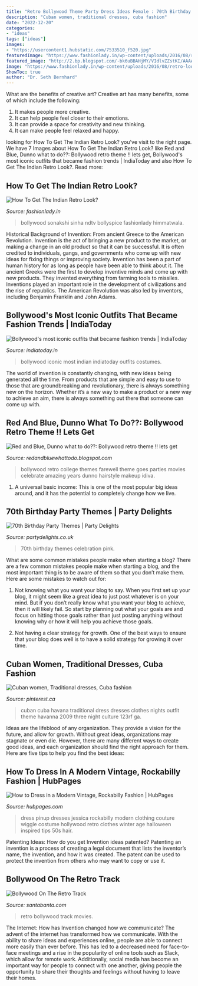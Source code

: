 ```yaml
---
title: "Retro Bollywood Theme Party Dress Ideas Female : 70th Birthday Themes Celebration Pink"
description: "Cuban women, traditional dresses, cuba fashion"
date: "2022-12-20"
categories:
- "ideas"
tags: ["ideas"]
images:
- "https://usercontent1.hubstatic.com/7533510_f520.jpg"
featuredImage: "https://www.fashionlady.in/wp-content/uploads/2016/08/retro-look.jpg"
featured_image: "http://2.bp.blogspot.com/-bk6uBBAHjMY/VIdlvZZstKI/AAAAAAAAAJM/4ckizfwm54g/s1600/bollywood_goes_retro.jpg"
image: "https://www.fashionlady.in/wp-content/uploads/2016/08/retro-look.jpg"
ShowToc: true
author: "Dr. Seth Bernhard"
---
```



What are the benefits of creative art?
Creative art has many benefits, some of which include the following: 
1. It makes people more creative.
2. It can help people feel closer to their emotions.
3. It can provide a space for creativity and new thinking.
4. It can make people feel relaxed and happy.

	

		
looking for How To Get The Indian Retro Look? you've visit to the right page. We have 7 Images about How To Get The Indian Retro Look? like Red and Blue, Dunno what to do??: Bollywood retro theme !! lets get, Bollywood&#039;s most iconic outfits that became fashion trends | IndiaToday and also How To Get The Indian Retro Look?. Read more:
		
    
## How To Get The Indian Retro Look?

<img loading=lazy src="https://www.fashionlady.in/wp-content/uploads/2016/08/retro-look.jpg" onerror="this.onerror=null;this.src='https://tse3.mm.bing.net/th?id=OIP.CPqjmJ-5vjHNIGpaG8s-ugHaE0&amp;pid=15.1';" alt="How To Get The Indian Retro Look?">

_Source: fashionlady.in_

>bollywood sonakshi sinha ndtv bollyspice fashionlady himmatwala. 

	

Historical Background of Invention: From ancient Greece to the American Revolution.
Invention is the act of bringing a new product to the market, or making a change in an old product so that it can be successful. It is often credited to individuals, gangs, and governments who come up with new ideas for fixing things or improving society. Invention has been a part of human history for as long as people have been able to think about it. The ancient Greeks were the first to develop inventive minds and come up with new products. They invented everything from farming tools to missiles. Inventions played an important role in the development of civilizations and the rise of republics. The American Revolution was also led by inventors, including Benjamin Franklin and John Adams.

    
## Bollywood&#039;s Most Iconic Outfits That Became Fashion Trends | IndiaToday

<img loading=lazy src="https://akm-img-a-in.tosshub.com/indiatoday/images/photogallery/201206/collageforthumb_660_042813044518.jpg" onerror="this.onerror=null;this.src='https://tse3.mm.bing.net/th?id=OIP.CzEucbdLc7a2m-ii0ETGBAHaFn&amp;pid=15.1';" alt="Bollywood&#039;s most iconic outfits that became fashion trends | IndiaToday">

_Source: indiatoday.in_

>bollywood iconic most indian indiatoday outfits costumes. 

	

The world of invention is constantly changing, with new ideas being generated all the time. From products that are simple and easy to use to those that are groundbreaking and revolutionary, there is always something new on the horizon. Whether it’s a new way to make a product or a new way to achieve an aim, there is always something out there that someone can come up with.

    
## Red And Blue, Dunno What To Do??: Bollywood Retro Theme !! Lets Get

<img loading=lazy src="http://2.bp.blogspot.com/-bk6uBBAHjMY/VIdlvZZstKI/AAAAAAAAAJM/4ckizfwm54g/s1600/bollywood_goes_retro.jpg" onerror="this.onerror=null;this.src='https://tse2.mm.bing.net/th?id=OIP.uzoh8PNJBDReRdMafUgqYQHaFj&amp;pid=15.1';" alt="Red and Blue, Dunno what to do??: Bollywood retro theme !! lets get">

_Source: redandbluewhattodo.blogspot.com_

>bollywood retro college themes farewell theme goes parties movies celebrate amazing years dunno hairstyle makeup idiva. 

	

1. A universal basic income: This is one of the most popular big ideas around, and it has the potential to completely change how we live.

    
## 70th Birthday Party Themes | Party Delights

<img loading=lazy src="https://images.partydelights.co.uk/images/links/70-pink-celebration-link_l2.jpg" onerror="this.onerror=null;this.src='https://tse2.mm.bing.net/th?id=OIP.eRizl1Xx6bhaSKXj0LzsxwAAAA&amp;pid=15.1';" alt="70th Birthday Party Themes | Party Delights">

_Source: partydelights.co.uk_

>70th birthday themes celebration pink. 

	

What are some common mistakes people make when starting a blog?
There are a few common mistakes people make when starting a blog, and the most important thing is to be aware of them so that you don’t make them. Here are some mistakes to watch out for:
1. Not knowing what you want your blog to say. When you first set up your blog, it might seem like a great idea to just post whatever is on your mind. But if you don’t really know what you want your blog to achieve, then it will likely fail. So start by planning out what your goals are and focus on hitting those goals rather than just posting anything without knowing why or how it will help you achieve those goals.

2. Not having a clear strategy for growth. One of the best ways to ensure that your blog does well is to have a solid strategy for growing it over time.

    
## Cuban Women, Traditional Dresses, Cuba Fashion

<img loading=lazy src="https://i.pinimg.com/originals/97/25/03/9725035f6817338abd829fd941172925.jpg" onerror="this.onerror=null;this.src='https://tse2.mm.bing.net/th?id=OIP.W_JrRkBb1X1ZLDq4cUt2QQHaLI&amp;pid=15.1';" alt="Cuban women, Traditional dresses, Cuba fashion">

_Source: pinterest.ca_

>cuban cuba havana traditional dress dresses clothes nights outfit theme havanna 2009 three night culture 123rf ga. 

	

Ideas are the lifeblood of any organization. They provide a vision for the future, and allow for growth. Without great ideas, organizations may stagnate or even die. However, there are many different ways to create good ideas, and each organization should find the right approach for them. Here are five tips to help you find the best ideas:

    
## How To Dress In A Modern Vintage, Rockabilly Fashion | HubPages

<img loading=lazy src="https://usercontent1.hubstatic.com/7533510_f520.jpg" onerror="this.onerror=null;this.src='https://tse2.mm.bing.net/th?id=OIP.H_Ih-DCyiwmNuDsZS9J_wwHaLo&amp;pid=15.1';" alt="How to Dress in a Modern Vintage, Rockabilly Fashion | HubPages">

_Source: hubpages.com_

>dress pinup dresses jessica rockabilly modern clothing couture wiggle costume hollywood retro clothes winter age halloween inspired tips 50s hair. 

	

Patenting Ideas: How do you get Invention ideas patented?
Patenting an invention is a process of creating a legal document that lists the inventor’s name, the invention, and how it was created. The patent can be used to protect the invention from others who may want to copy or use it.

    
## Bollywood On The Retro Track

<img loading=lazy src="http://media.santabanta.com/images/ss/2010/Retro-Movies-Of-Bollywood.jpg" onerror="this.onerror=null;this.src='https://tse2.mm.bing.net/th?id=OIP.YBRB1lOhzRuarOR6N3kTFQHaFj&amp;pid=15.1';" alt="Bollywood On The Retro Track">

_Source: santabanta.com_

>retro bollywood track movies. 

	

The Internet: How has Invention changed how we communicate?
The advent of the internet has transformed how we communicate. With the ability to share ideas and experiences online, people are able to connect more easily than ever before. This has led to a decreased need for face-to-face meetings and a rise in the popularity of online tools such as Slack, which allow for remote work. Additionally, social media has become an important way for people to connect with one another, giving people the opportunity to share their thoughts and feelings without having to leave their homes.

